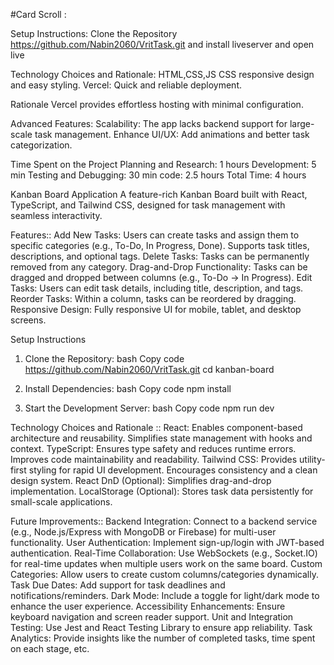 #Card Scroll :

Setup Instructions:
Clone the Repository
https://github.com/Nabin2060/VritTask.git
and install liveserver
and open live

Technology Choices and Rationale:
HTML,CSS,JS
CSS responsive design and easy styling.
Vercel: Quick and reliable deployment.

Rationale
Vercel provides effortless hosting with minimal configuration.

Advanced Features:
Scalability:
The app lacks backend support for large-scale task management.
Enhance UI/UX:
Add animations and better task categorization.

Time Spent on the Project
Planning and Research: 1 hours
Development: 5 min
Testing and Debugging: 30 min
code: 2.5 hours 
Total Time: 4 hours

Kanban Board Application
A feature-rich Kanban Board built with React, TypeScript, and Tailwind CSS, designed for task management with seamless interactivity.


Features::
Add New Tasks:
Users can create tasks and assign them to specific categories (e.g., To-Do, In Progress, Done).
Supports task titles, descriptions, and optional tags.
Delete Tasks:
Tasks can be permanently removed from any category.
Drag-and-Drop Functionality:
Tasks can be dragged and dropped between columns (e.g., To-Do → In Progress).
Edit Tasks:
Users can edit task details, including title, description, and tags.
Reorder Tasks:
Within a column, tasks can be reordered by dragging.
Responsive Design:
Fully responsive UI for mobile, tablet, and desktop screens.


Setup Instructions
1. Clone the Repository:
bash
Copy code
https://github.com/Nabin2060/VritTask.git
cd kanban-board

3. Install Dependencies:
bash
Copy code
npm install
4. Start the Development Server:
bash
Copy code
npm run dev


Technology Choices and Rationale ::
React:
Enables component-based architecture and reusability.
Simplifies state management with hooks and context.
TypeScript:
Ensures type safety and reduces runtime errors.
Improves code maintainability and readability.
Tailwind CSS:
Provides utility-first styling for rapid UI development.
Encourages consistency and a clean design system.
React DnD (Optional):
Simplifies drag-and-drop implementation.
LocalStorage (Optional):
Stores task data persistently for small-scale applications.


Future Improvements::
Backend Integration:
Connect to a backend service (e.g., Node.js/Express with MongoDB or Firebase) for multi-user functionality.
User Authentication:
Implement sign-up/login with JWT-based authentication.
Real-Time Collaboration:
Use WebSockets (e.g., Socket.IO) for real-time updates when multiple users work on the same board.
Custom Categories:
Allow users to create custom columns/categories dynamically.
Task Due Dates:
Add support for task deadlines and notifications/reminders.
Dark Mode:
Include a toggle for light/dark mode to enhance the user experience.
Accessibility Enhancements:
Ensure keyboard navigation and screen reader support.
Unit and Integration Testing:
Use Jest and React Testing Library to ensure app reliability.
Task Analytics:
Provide insights like the number of completed tasks, time spent on each stage, etc.
